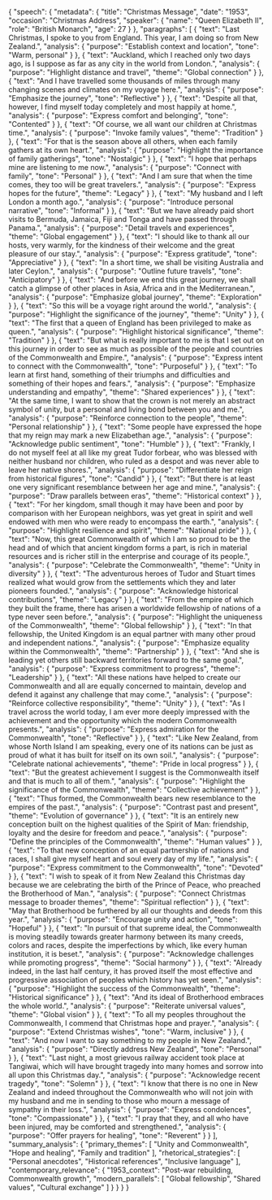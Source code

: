 {
  "speech": {
    "metadata": {
      "title": "Christmas Message",
      "date": "1953",
      "occasion": "Christmas Address",
      "speaker": {
        "name": "Queen Elizabeth II",
        "role": "British Monarch",
        "age": 27
      }
    },
    "paragraphs": [
      {
        "text": "Last Christmas, I spoke to you from England. This year, I am doing so from New Zealand.",
        "analysis": {
          "purpose": "Establish context and location",
          "tone": "Warm, personal"
        }
      },
      {
        "text": "Auckland, which I reached only two days ago, is I suppose as far as any city in the world from London.",
        "analysis": {
          "purpose": "Highlight distance and travel",
          "theme": "Global connection"
        }
      },
      {
        "text": "And I have travelled some thousands of miles through many changing scenes and climates on my voyage here.",
        "analysis": {
          "purpose": "Emphasize the journey",
          "tone": "Reflective"
        }
      },
      {
        "text": "Despite all that, however, I find myself today completely and most happily at home.",
        "analysis": {
          "purpose": "Express comfort and belonging",
          "tone": "Contented"
        }
      },
      {
        "text": "Of course, we all want our children at Christmas time.",
        "analysis": {
          "purpose": "Invoke family values",
          "theme": "Tradition"
        }
      },
      {
        "text": "For that is the season above all others, when each family gathers at its own heart.",
        "analysis": {
          "purpose": "Highlight the importance of family gatherings",
          "tone": "Nostalgic"
        }
      },
      {
        "text": "I hope that perhaps mine are listening to me now.",
        "analysis": {
          "purpose": "Connect with family",
          "tone": "Personal"
        }
      },
      {
        "text": "And I am sure that when the time comes, they too will be great travelers.",
        "analysis": {
          "purpose": "Express hopes for the future",
          "theme": "Legacy"
        }
      },
      {
        "text": "My husband and I left London a month ago.",
        "analysis": {
          "purpose": "Introduce personal narrative",
          "tone": "Informal"
        }
      },
      {
        "text": "But we have already paid short visits to Bermuda, Jamaica, Fiji and Tonga and have passed through Panama.",
        "analysis": {
          "purpose": "Detail travels and experiences",
          "theme": "Global engagement"
        }
      },
      {
        "text": "I should like to thank all our hosts, very warmly, for the kindness of their welcome and the great pleasure of our stay.",
        "analysis": {
          "purpose": "Express gratitude",
          "tone": "Appreciative"
        }
      },
      {
        "text": "In a short time, we shall be visiting Australia and later Ceylon.",
        "analysis": {
          "purpose": "Outline future travels",
          "tone": "Anticipatory"
        }
      },
      {
        "text": "And before we end this great journey, we shall catch a glimpse of other places in Asia, Africa and in the Mediterranean.",
        "analysis": {
          "purpose": "Emphasize global journey",
          "theme": "Exploration"
        }
      },
      {
        "text": "So this will be a voyage right around the world.",
        "analysis": {
          "purpose": "Highlight the significance of the journey",
          "theme": "Unity"
        }
      },
      {
        "text": "The first that a queen of England has been privileged to make as queen.",
        "analysis": {
          "purpose": "Highlight historical significance",
          "theme": "Tradition"
        }
      },
      {
        "text": "But what is really important to me is that I set out on this journey in order to see as much as possible of the people and countries of the Commonwealth and Empire.",
        "analysis": {
          "purpose": "Express intent to connect with the Commonwealth",
          "tone": "Purposeful"
        }
      },
      {
        "text": "To learn at first hand, something of their triumphs and difficulties and something of their hopes and fears.",
        "analysis": {
          "purpose": "Emphasize understanding and empathy",
          "theme": "Shared experiences"
        }
      },
      {
        "text": "At the same time, I want to show that the crown is not merely an abstract symbol of unity, but a personal and living bond between you and me.",
        "analysis": {
          "purpose": "Reinforce connection to the people",
          "theme": "Personal relationship"
        }
      },
      {
        "text": "Some people have expressed the hope that my reign may mark a new Elizabethan age.",
        "analysis": {
          "purpose": "Acknowledge public sentiment",
          "tone": "Humble"
        }
      },
      {
        "text": "Frankly, I do not myself feel at all like my great Tudor forbear, who was blessed with neither husband nor children, who ruled as a despot and was never able to leave her native shores.",
        "analysis": {
          "purpose": "Differentiate her reign from historical figures",
          "tone": "Candid"
        }
      },
      {
        "text": "But there is at least one very significant resemblance between her age and mine.",
        "analysis": {
          "purpose": "Draw parallels between eras",
          "theme": "Historical context"
        }
      },
      {
        "text": "For her kingdom, small though it may have been and poor by comparison with her European neighbors, was yet great in spirit and well endowed with men who were ready to encompass the earth.",
        "analysis": {
          "purpose": "Highlight resilience and spirit",
          "theme": "National pride"
        }
      },
      {
        "text": "Now, this great Commonwealth of which I am so proud to be the head and of which that ancient kingdom forms a part, is rich in material resources and is richer still in the enterprise and courage of its people.",
        "analysis": {
          "purpose": "Celebrate the Commonwealth",
          "theme": "Unity in diversity"
        }
      },
      {
        "text": "The adventurous heroes of Tudor and Stuart times realized what would grow from the settlements which they and later pioneers founded.",
        "analysis": {
          "purpose": "Acknowledge historical contributions",
          "theme": "Legacy"
        }
      },
      {
        "text": "From the empire of which they built the frame, there has arisen a worldwide fellowship of nations of a type never seen before.",
        "analysis": {
          "purpose": "Highlight the uniqueness of the Commonwealth",
          "theme": "Global fellowship"
        }
      },
      {
        "text": "In that fellowship, the United Kingdom is an equal partner with many other proud and independent nations.",
        "analysis": {
          "purpose": "Emphasize equality within the Commonwealth",
          "theme": "Partnership"
        }
      },
      {
        "text": "And she is leading yet others still backward territories forward to the same goal.",
        "analysis": {
          "purpose": "Express commitment to progress",
          "theme": "Leadership"
        }
      },
      {
        "text": "All these nations have helped to create our Commonwealth and all are equally concerned to maintain, develop and defend it against any challenge that may come.",
        "analysis": {
          "purpose": "Reinforce collective responsibility",
          "theme": "Unity"
        }
      },
      {
        "text": "As I travel across the world today, I am ever more deeply impressed with the achievement and the opportunity which the modern Commonwealth presents.",
        "analysis": {
          "purpose": "Express admiration for the Commonwealth",
          "tone": "Reflective"
        }
      },
      {
        "text": "Like New Zealand, from whose North Island I am speaking, every one of its nations can be just as proud of what it has built for itself on its own soil.",
        "analysis": {
          "purpose": "Celebrate national achievements",
          "theme": "Pride in local progress"
        }
      },
      {
        "text": "But the greatest achievement I suggest is the Commonwealth itself and that is much to all of them.",
        "analysis": {
          "purpose": "Highlight the significance of the Commonwealth",
          "theme": "Collective achievement"
        }
      },
      {
        "text": "Thus formed, the Commonwealth bears new resemblance to the empires of the past.",
        "analysis": {
          "purpose": "Contrast past and present",
          "theme": "Evolution of governance"
        }
      },
      {
        "text": "It is an entirely new conception built on the highest qualities of the Spirit of Man: friendship, loyalty and the desire for freedom and peace.",
        "analysis": {
          "purpose": "Define the principles of the Commonwealth",
          "theme": "Human values"
        }
      },
      {
        "text": "To that new conception of an equal partnership of nations and races, I shall give myself heart and soul every day of my life.",
        "analysis": {
          "purpose": "Express commitment to the Commonwealth",
          "tone": "Devoted"
        }
      },
      {
        "text": "I wish to speak of it from New Zealand this Christmas day because we are celebrating the birth of the Prince of Peace, who preached the Brotherhood of Man.",
        "analysis": {
          "purpose": "Connect Christmas message to broader themes",
          "theme": "Spiritual reflection"
        }
      },
      {
        "text": "May that Brotherhood be furthered by all our thoughts and deeds from this year.",
        "analysis": {
          "purpose": "Encourage unity and action",
          "tone": "Hopeful"
        }
      },
      {
        "text": "In pursuit of that supreme ideal, the Commonwealth is moving steadily towards greater harmony between its many creeds, colors and races, despite the imperfections by which, like every human institution, it is beset.",
        "analysis": {
          "purpose": "Acknowledge challenges while promoting progress",
          "theme": "Social harmony"
        }
      },
      {
        "text": "Already indeed, in the last half century, it has proved itself the most effective and progressive association of peoples which history has yet seen.",
        "analysis": {
          "purpose": "Highlight the success of the Commonwealth",
          "theme": "Historical significance"
        }
      },
      {
        "text": "And its ideal of Brotherhood embraces the whole world.",
        "analysis": {
          "purpose": "Reiterate universal values",
          "theme": "Global vision"
        }
      },
      {
        "text": "To all my peoples throughout the Commonwealth, I commend that Christmas hope and prayer.",
        "analysis": {
          "purpose": "Extend Christmas wishes",
          "tone": "Warm, inclusive"
        }
      },
      {
        "text": "And now I want to say something to my people in New Zealand.",
        "analysis": {
          "purpose": "Directly address New Zealand",
          "tone": "Personal"
        }
      },
      {
        "text": "Last night, a most grievous railway accident took place at Tangiwai, which will have brought tragedy into many homes and sorrow into all upon this Christmas day.",
        "analysis": {
          "purpose": "Acknowledge recent tragedy",
          "tone": "Solemn"
        }
      },
      {
        "text": "I know that there is no one in New Zealand and indeed throughout the Commonwealth who will not join with my husband and me in sending to those who mourn a message of sympathy in their loss.",
        "analysis": {
          "purpose": "Express condolences",
          "tone": "Compassionate"
        }
      },
      {
        "text": "I pray that they, and all who have been injured, may be comforted and strengthened.",
        "analysis": {
          "purpose": "Offer prayers for healing",
          "tone": "Reverent"
        }
      }
    ],
    "summary_analysis": {
      "primary_themes": [
        "Unity and Commonwealth",
        "Hope and healing",
        "Family and tradition"
      ],
      "rhetorical_strategies": [
        "Personal anecdotes",
        "Historical references",
        "Inclusive language"
      ],
      "contemporary_relevance": {
        "1953_context": "Post-war rebuilding, Commonwealth growth",
        "modern_parallels": [
          "Global fellowship",
          "Shared values",
          "Cultural exchange"
        ]
      }
    }
  }
}
